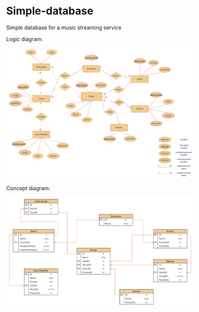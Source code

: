 # Simple-database
Simple database for a music streaming service

Logic diagram:

![logic_diagram](logic_diagram.png)

Concept diagram:

![concept_diagram](concept_diagram.png)
